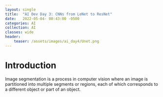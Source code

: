 ```yaml
---
layout: single
title:  "AI Dev Day 3: CNNs from LeNet to ResNet"
date:   2022-05-04- 00:43:00 -0500
categories: AI
collection: AI
classes: wide
header:
    teaser: /assets/images/ai_day4/Unet.png
---
```

# Introduction  
Image segmentation is a process in computer vision where an image is partitioned into multiple segments or regions, each of which corresponds to a different object or part of an object. 



